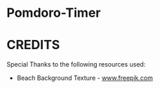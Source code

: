 # Pomdoro-Timer
 


# CREDITS
Special Thanks to the following resources used: 

- Beach Background Texture - www.freepik.com
